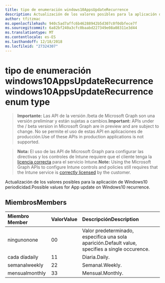 ```yaml
---
title: tipo de enumeración windows10AppsUpdateRecurrence
description: Actualización de los valores posibles para la aplicación de Windows10 periodicidad.
author: tfitzmac
ms.openlocfilehash: 940c5ad7affc6b46288942b5d307c0f0dbfece7f
ms.sourcegitcommit: 6a82bf240a3cfc0baabd227349e08a08311e3d44
ms.translationtype: MT
ms.contentlocale: es-ES
ms.lasthandoff: 12/18/2018
ms.locfileid: "27324307"
---
```

# <a name="windows10appsupdaterecurrence-enum-type"></a><span data-ttu-id="6883f-103">tipo de enumeración windows10AppsUpdateRecurrence</span><span class="sxs-lookup"><span data-stu-id="6883f-103">windows10AppsUpdateRecurrence enum type</span></span>

> <span data-ttu-id="6883f-104">**Importante:** Las API de la versión /beta de Microsoft Graph son una versión preliminar y están sujetas a cambios.</span><span class="sxs-lookup"><span data-stu-id="6883f-104">**Important:** APIs under the / beta version in Microsoft Graph are in preview and are subject to change.</span></span> <span data-ttu-id="6883f-105">No se permite el uso de estas API en aplicaciones de producción.</span><span class="sxs-lookup"><span data-stu-id="6883f-105">Use of these APIs in production applications is not supported.</span></span>

> <span data-ttu-id="6883f-106">**Nota:** El uso de las API de Microsoft Graph para configurar las directivas y los controles de Intune requiere que el cliente tenga la [licencia correcta](https://go.microsoft.com/fwlink/?linkid=839381) para el servicio Intune.</span><span class="sxs-lookup"><span data-stu-id="6883f-106">**Note:** Using the Microsoft Graph APIs to configure Intune controls and policies still requires that the Intune service is [correctly licensed](https://go.microsoft.com/fwlink/?linkid=839381) by the customer.</span></span>

<span data-ttu-id="6883f-107">Actualización de los valores posibles para la aplicación de Windows10 periodicidad.</span><span class="sxs-lookup"><span data-stu-id="6883f-107">Possible values for App update on Windows10 recurrence.</span></span>
## <a name="members"></a><span data-ttu-id="6883f-108">Miembros</span><span class="sxs-lookup"><span data-stu-id="6883f-108">Members</span></span>
|<span data-ttu-id="6883f-109">Miembro	</span><span class="sxs-lookup"><span data-stu-id="6883f-109">Member</span></span>|<span data-ttu-id="6883f-110">Valor</span><span class="sxs-lookup"><span data-stu-id="6883f-110">Value</span></span>|<span data-ttu-id="6883f-111">Descripción</span><span class="sxs-lookup"><span data-stu-id="6883f-111">Description</span></span>|
|:---|:---|:---|
|<span data-ttu-id="6883f-112">ninguno</span><span class="sxs-lookup"><span data-stu-id="6883f-112">none</span></span>|<span data-ttu-id="6883f-113">0</span><span class="sxs-lookup"><span data-stu-id="6883f-113">0</span></span>|<span data-ttu-id="6883f-114">Valor predeterminado, especifica una sola aparición.</span><span class="sxs-lookup"><span data-stu-id="6883f-114">Default value, specifies a single occurence.</span></span>|
|<span data-ttu-id="6883f-115">cada día</span><span class="sxs-lookup"><span data-stu-id="6883f-115">daily</span></span>|<span data-ttu-id="6883f-116">1</span><span class="sxs-lookup"><span data-stu-id="6883f-116">1</span></span>|<span data-ttu-id="6883f-117">Diaria.</span><span class="sxs-lookup"><span data-stu-id="6883f-117">Daily.</span></span>|
|<span data-ttu-id="6883f-118">semanal</span><span class="sxs-lookup"><span data-stu-id="6883f-118">weekly</span></span>|<span data-ttu-id="6883f-119">2</span><span class="sxs-lookup"><span data-stu-id="6883f-119">2</span></span>|<span data-ttu-id="6883f-120">Semanal.</span><span class="sxs-lookup"><span data-stu-id="6883f-120">Weekly.</span></span>|
|<span data-ttu-id="6883f-121">mensual</span><span class="sxs-lookup"><span data-stu-id="6883f-121">monthly</span></span>|<span data-ttu-id="6883f-122">3</span><span class="sxs-lookup"><span data-stu-id="6883f-122">3</span></span>|<span data-ttu-id="6883f-123">Mensual.</span><span class="sxs-lookup"><span data-stu-id="6883f-123">Monthly.</span></span>|





